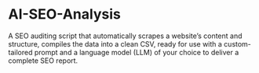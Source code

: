 # AI-SEO-Analysis
A SEO auditing script that automatically scrapes a website’s content and structure, compiles the data into a clean CSV, ready for use with a custom-tailored prompt and a language model (LLM) of your choice to deliver a complete SEO report.
